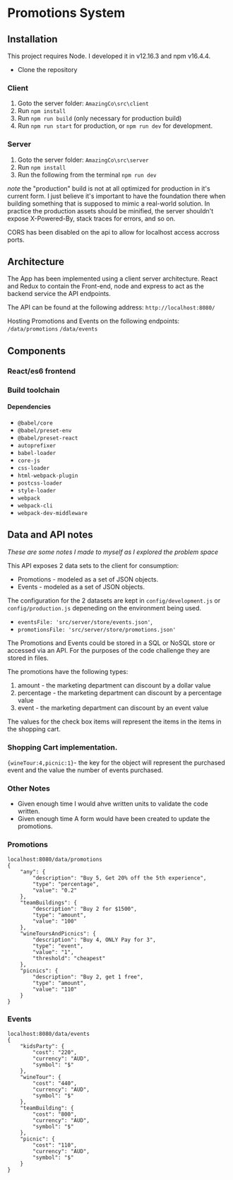 # Promotions System

## Installation

This project requires Node. I developed it in v12.16.3 and npm v16.4.4.

* Clone the repository

### Client

1. Goto the server folder: `AmazingCo\src\client`
2. Run `npm install`
3. Run `npm run build` (only necessary for production build)
4. Run `npm run start` for production, or `npm run dev` for development.

### Server

1. Goto the server folder: `AmazingCo\src\server`
2. Run `npm install`
3. Run the following from the terminal `npm run dev`

_note_ the "production" build is not at all optimized for production in it's current form. I just believe it's important to have the foundation there when building something that is supposed to mimic a real-world solution. In practice the production assets should be minified, the server shouldn't expose X-Powered-By, stack traces for errors, and so on. 

CORS has been disabled on the api to allow for localhost access accross ports.

## Architecture

The App has been implemented using a client server architecture. React and Redux to contain the Front-end, node and express to act as the backend service the API endpoints.

The API can be found at the following address:
`http://localhost:8080/`

Hosting Promotions and Events on the following endpoints:
`/data/promotions`
`/data/events`

## Components

### React/es6 frontend

### Build toolchain

#### Dependencies

- `@babel/core`
- `@babel/preset-env`
- `@babel/preset-react`
- `autoprefixer`
- `babel-loader`
- `core-js`
- `css-loader`
- `html-webpack-plugin`
- `postcss-loader`
- `style-loader`
- `webpack`
- `webpack-cli`
- `webpack-dev-middleware`

## Data and API notes

_These are some notes I made to myself as I explored the problem space_

This API exposes 2 data sets to the client for consumption:
* Promotions - modeled as a set of JSON objects.
* Events - modeled as a set of JSON objects.

The configuration for the 2 datasets are kept in `config/development.js` or `config/production.js` depeneding on the environment being used.
-  `eventsFile: 'src/server/store/events.json'`,
- `promotionsFile: 'src/server/store/promotions.json'`

The Promotions and Events could be stored in a SQL or NoSQL store or accessed via an API. For the purposes of the code challenge they are stored in files.

The promotions have the following types:
1. amount - the marketing department can discount by a dollar value
2. percentage - the marketing department can discount by a percentage value 
3. event - the marketing department can discount by an event value 

The values for the check box items will represent the items in the items in the shopping cart.

### Shopping Cart implementation.
`{wineTour:4,picnic:1}`- the key for the object will represent the purchased event and the value the number of events purchased.

### Other Notes
* Given enough time I would ahve written units to validate the code written.
* Given enough time A form would have been created to update the promotions.
### Promotions 
```
localhost:8080/data/promotions
{
    "any": {
        "description": "Buy 5, Get 20% off the 5th experience",
        "type": "percentage",
        "value": "0.2"
    },
    "teamBuildings": {
        "description": "Buy 2 for $1500",
        "type": "amount",
        "value": "100"
    },
    "wineToursAndPicnics": {
        "description": "Buy 4, ONLY Pay for 3",
        "type": "event",
        "value": "1",
        "threshold": "cheapest"
    },
    "picnics": {
        "description": "Buy 2, get 1 free",
        "type": "amount",
        "value": "110"
    }
}
```
### Events
```
localhost:8080/data/events
{
    "kidsParty": {
        "cost": "220",
        "currency": "AUD",
        "symbol": "$"
    },
    "wineTour": {
        "cost": "440",
        "currency": "AUD",
        "symbol": "$"
    },
    "teamBuilding": {
        "cost": "800",
        "currency": "AUD",
        "symbol": "$"
    },
    "picnic": {
        "cost": "110",
        "currency": "AUD",
        "symbol": "$"
    }
}
```